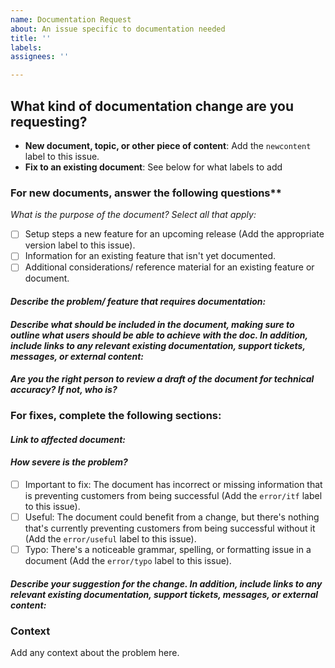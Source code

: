 ```yaml
---
name: Documentation Request
about: An issue specific to documentation needed
title: ''
labels:
assignees: ''

---
```


## What kind of documentation change are you requesting?

* **New document, topic, or other piece of content**: Add the `newcontent` label to this issue. 
* **Fix to an existing document**: See below for what labels to add
  
### For new documents, answer the following questions**

_What is the purpose of the document? Select all that apply:_
- [ ] Setup steps a new feature for an upcoming release (Add the appropriate version label to this issue). 
- [ ] Information for an existing feature that isn't yet documented.
- [ ] Additional considerations/ reference material for an existing feature or document.

#### _Describe the problem/ feature that requires documentation:_
  
#### _Describe what should be included in the document, making sure to outline what users should be able to achieve with the doc. In addition, include links to any relevant existing documentation, support tickets, messages, or external content:_
  
#### _Are you the right person to review a draft of the document for technical accuracy? If not, who is?_ 
  
### For fixes, complete the following sections:
  
#### _Link to affected document:_
  
#### _How severe is the problem?_
- [ ] Important to fix: The document has incorrect or missing information that is preventing customers from being successful (Add the `error/itf` label to this issue).
- [ ] Useful: The document could benefit from a change, but there's nothing that's currently preventing customers from being successful without it (Add the `error/useful` label to this issue).
- [ ] Typo: There's a noticeable grammar, spelling, or formatting issue in a document (Add the `error/typo` label to this issue). 
  
#### _Describe your suggestion for the change. In addition, include links to any relevant existing documentation, support tickets, messages, or external content:_
  
### Context
Add any context about the problem here.

